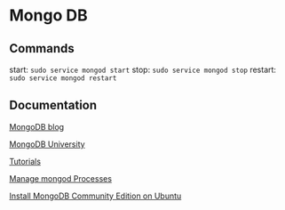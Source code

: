 # Mongo DB

## Commands

start: `sudo service mongod start`
stop: `sudo service mongod stop`
restart: `sudo service mongod restart`

## Documentation

[MongoDB blog](https://www.mongodb.com/blog)

[MongoDB University](https://university.mongodb.com/)

[Tutorials](https://docs.mongodb.com/manual/tutorial/)

[Manage mongod Processes](https://docs.mongodb.com/manual/tutorial/manage-mongodb-processes/)


[Install MongoDB Community Edition on Ubuntu](https://docs.mongodb.com/manual/tutorial/install-mongodb-on-ubuntu/)